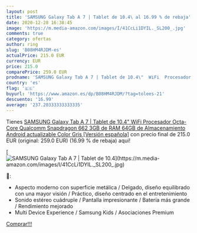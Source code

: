```yaml
---
layout: post
title: 'SAMSUNG Galaxy Tab A 7 | Tablet de 10.4\ al 16.99 % de rebaja'
date: 2020-12-28 16:38:45
image: 'https://m.media-amazon.com/images/I/41CcLi1DYIL._SL200_.jpg'
comments: true
category: ofertas
author: ring
slug: 'B08HM4RJDM-es'
actualPrice: 215.0 EUR
currency: EUR
price: 215.0
comparePrice: 259.0 EUR
prodname: 'SAMSUNG Galaxy Tab A 7 | Tablet de 10.4\"  WiFi  Procesador Octa-Core Qualcomm Snapdragon 662  3GB de RAM  64GB de Almacenamiento  Android actualizable  Color Gris [Versión española]'
country: 'es'
flag: '🇪🇸'
buyurl: 'https://www.amazon.es/dp/B08HM4RJDM/?tag=tolees-21'
descuento: '16.99'
average: '237.20333333333335'
---
```


Tienes [SAMSUNG Galaxy Tab A 7 | Tablet de 10.4\"  WiFi  Procesador Octa-Core Qualcomm Snapdragon 662  3GB de RAM  64GB de Almacenamiento  Android actualizable  Color Gris [Versión española]](https://www.amazon.es/dp/B08HM4RJDM/?tag=tolees-21) con precio final de  215.0 EUR (original: 259.0 EUR) (16.99 %  de rebaja) aqui!

[![SAMSUNG Galaxy Tab A 7 | Tablet de 10.4\](https://m.media-amazon.com/images/I/41CcLi1DYIL._SL200_.jpg)](https://www.amazon.es/dp/B08HM4RJDM/?tag=tolees-21)

🔎:

- Aspecto moderno con superficie metálica / Delgado, diseño equilibrado con una mayor visión / Práctico, diseño centrado en el entretenimiento
- Sonido estéreo cuádruple / Pantalla impresionante / Batería más grande / Rendimiento mejorado
- Multi Device Experience / Samsung Kids / Asociaciones Premium

[Comprar!!!](https://www.amazon.es/dp/B08HM4RJDM/?tag=tolees-21)

